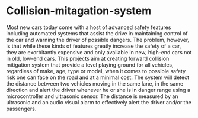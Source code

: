 # Collision-mitagation-system
Most new cars today come with a host of advanced safety features including automated systems that assist the drive in maintaining control of the car and warning the driver of possible dangers. The problem, however, is that while these kinds of features greatly increase the safety of a car, they are exorbitantly expensive and only available in new, high-end cars not in old, low-end cars. This projects aim at creating forward collision mitigation system that provide a level playing ground for all vehicles, regardless of make, age, type or model, when it comes to possible safety risk one can face on the road and at a minimal cost. The system will detect the distance between two vehicles moving in the same lane, in the same direction and alert the driver whenever he or she is in danger range using a microcontroller and ultrasonic sensor. The distance is measured by an ultrasonic and an audio visual alarm to effectively alert the driver and/or the passengers.  

